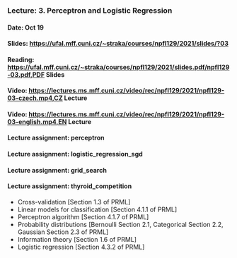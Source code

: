 ### Lecture: 3. Perceptron and Logistic Regression
#### Date: Oct 19
#### Slides: https://ufal.mff.cuni.cz/~straka/courses/npfl129/2021/slides/?03
#### Reading: https://ufal.mff.cuni.cz/~straka/courses/npfl129/2021/slides.pdf/npfl129-03.pdf,PDF Slides
#### Video: https://lectures.ms.mff.cuni.cz/video/rec/npfl129/2021/npfl129-03-czech.mp4,CZ Lecture
#### Video: https://lectures.ms.mff.cuni.cz/video/rec/npfl129/2021/npfl129-03-english.mp4,EN Lecture
#### Lecture assignment: perceptron
#### Lecture assignment: logistic_regression_sgd
#### Lecture assignment: grid_search
#### Lecture assignment: thyroid_competition

- Cross-validation [Section 1.3 of PRML]
- Linear models for classification [Section 4.1.1 of PRML]
- Perceptron algorithm [Section 4.1.7 of PRML]
- Probability distributions [Bernoulli Section 2.1, Categorical Section 2.2, Gaussian Section 2.3 of PRML]
- Information theory [Section 1.6 of PRML]
- Logistic regression [Section 4.3.2 of PRML]
